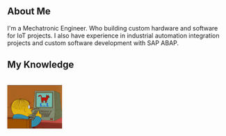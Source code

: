 ## About Me

I'm a Mechatronic Engineer. Who building custom hardware and software for IoT projects. I also have experience in industrial automation integration projects and custom software development with SAP ABAP.

## My Knowledge

<br>
<img align="left" width=25% src="https://github.com/mauriciobejaranor/mauriciobejaranor/blob/main/img/rafa.gif">
<br>
